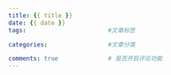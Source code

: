 ```yaml
---
title: {{ title }}
date: {{ date }}
tags:                       #文章标签

categories:                 #文章分类

comments: true              # 是否开启评论功能
---
```

